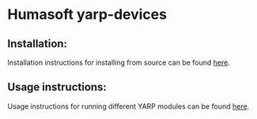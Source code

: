 # Humasoft yarp-devices

## Installation:

Installation instructions for installing from source can be found [here](doc/yarp-devices-install.md).

## Usage instructions:

Usage instructions for running different YARP modules can be found [here](doc/yarp-device-usage.md).
